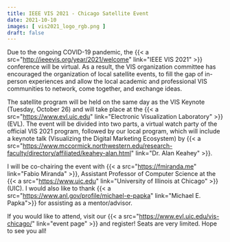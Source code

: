 ```yaml
---
title: IEEE VIS 2021 - Chicago Satellite Event
date: 2021-10-10
images: [ vis2021_logo_rgb.png ]
draft: false
---
```


Due to the ongoing COVID-19 pandemic, the {{< a src="http://ieeevis.org/year/2021/welcome" link="IEEE VIS 2021" >}} conference will be virtual. As a result, the VIS organization committee has encouraged the organization of local satellite events, to fill the gap of in-person experiences and allow the local academic and professional VIS communities to network, come together, and exchange ideas.

The satellite program will be held on the same day as the VIS Keynote (Tuesday, October 26) and will take place at the {{< a src="https://www.evl.uic.edu" link="Electronic Visualization Laboratory" >}} (EVL). The event will be divided into two parts, a virtual watch party of the official VIS 2021 program, followed by our local program, which will include a keynote talk (Visualizing the Digital Marketing Ecosystem) by {{< a src="https://www.mccormick.northwestern.edu/research-faculty/directory/affiliated/keahey-alan.html" link="Dr. Alan Keahey" >}}. 

I will be co-chairing the event with {{< a src="https://fmiranda.me" link="Fabio Miranda" >}}, Assistant Professor of Computer Science at the {{< a src="https://www.uic.edu" link="University of Illinois at Chicago" >}} (UIC). I would also like to thank {{< a src="https://www.anl.gov/profile/michael-e-papka" link="Michael E. Papka">}}  for assisting as a mentor/advisor.

If you would like to attend, visit our {{< a src="https://www.evl.uic.edu/vis-chicago/" link="event page" >}} and register! Seats are very limited. Hope to see you all!
